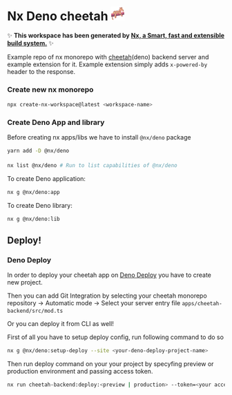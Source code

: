 # Nx Deno cheetah <img alt="cutest logo ever" src='https://raw.githubusercontent.com/azurystudio/cheetah/dev/.github/cheetah.svg' width='32px' />

✨ **This workspace has been generated by [Nx, a Smart, fast and extensible build system.](https://nx.dev)** ✨

Example repo of nx monorepo with [cheetah](https://github.com/azurystudio/cheetah)(deno) backend server and example extension for it.
Example extension simply adds `x-powered-by` header to the response.

### Create new nx monorepo

```bash
npx create-nx-workspace@latest <workspace-name>
```

### Create Deno App and library

Before creating nx apps/libs we have to install `@nx/deno` package

```bash
yarn add -D @nx/deno

nx list @nx/deno # Run to list capabilities of @nx/deno
```

To create Deno application:

```bash
nx g @nx/deno:app
```

To create Deno library:

```bash
nx g @nx/deno:lib
```

## Deploy!

### Deno Deploy

In order to deploy your cheetah app on [Deno Deploy](https://deno.com/deploy) you have to create new project.

Then you can add Git Integration by selecting your cheetah monorepo repository -> Automatic mode -> Select your server entry file `apps/cheetah-backend/src/mod.ts`

Or you can deploy it from CLI as well!

First of all you have to setup deploy config, run following command to do so

```bash
nx g @nx/deno:setup-deploy --site <your-deno-deploy-project-name>
```

Then run deploy command on your your project by specyfing preview or production environment and passing access token.

```bash
nx run cheetah-backend:deploy:<preview | production> --token=<your access token from deno deploy dashboard>
```
